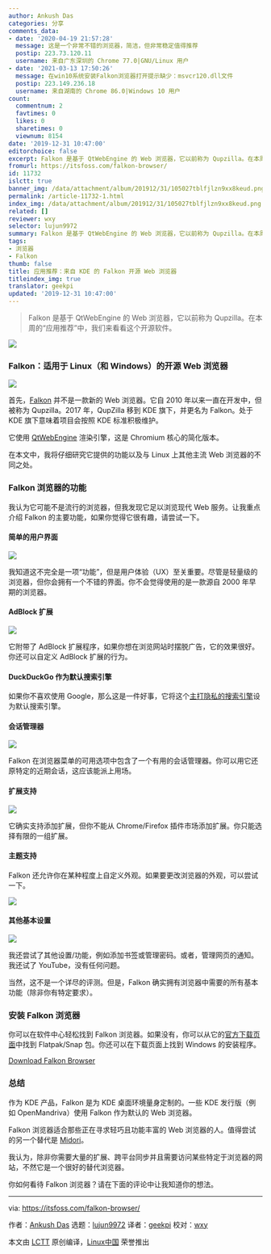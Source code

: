```yaml
---
author: Ankush Das
categories: 分享
comments_data:
- date: '2020-04-19 21:57:28'
  message: 这是一个非常不错的浏览器，简洁，但非常稳定值得推荐
  postip: 223.73.120.11
  username: 来自广东深圳的 Chrome 77.0|GNU/Linux 用户
- date: '2021-03-13 17:50:26'
  message: 在win10系统安装Falkon浏览器打开提示缺少：msvcr120.dll文件
  postip: 223.149.236.18
  username: 来自湖南的 Chrome 86.0|Windows 10 用户
count:
  commentnum: 2
  favtimes: 0
  likes: 0
  sharetimes: 0
  viewnum: 8154
date: '2019-12-31 10:47:00'
editorchoice: false
excerpt: Falkon 是基于 QtWebEngine 的 Web 浏览器，它以前称为 Qupzilla。在本周的“应用推荐”中，我们来看看这个开源软件。
fromurl: https://itsfoss.com/falkon-browser/
id: 11732
islctt: true
banner_img: /data/attachment/album/201912/31/105027tblfjlzn9xx8keud.png
permalink: /article-11732-1.html
index_img: /data/attachment/album/201912/31/105027tblfjlzn9xx8keud.png.thumb.jpg
related: []
reviewer: wxy
selector: lujun9972
summary: Falkon 是基于 QtWebEngine 的 Web 浏览器，它以前称为 Qupzilla。在本周的“应用推荐”中，我们来看看这个开源软件。
tags:
- 浏览器
- Falkon
thumb: false
title: 应用推荐：来自 KDE 的 Falkon 开源 Web 浏览器
titleindex_img: true
translator: geekpi
updated: '2019-12-31 10:47:00'
---
```



> 
> Falkon 是基于 QtWebEngine 的 Web 浏览器，它以前称为 Qupzilla。在本周的“应用推荐”中，我们来看看这个开源软件。
> 
> 
> 


![](/data/attachment/album/201912/31/105027tblfjlzn9xx8keud.png)


### Falkon：适用于 Linux（和 Windows）的开源 Web 浏览器


![](/data/attachment/album/201912/31/104800t18mzzoqwoipibgp.jpg)


首先，[Falkon](https://www.falkon.org/) 并不是一款新的 Web 浏览器。它自 2010 年以来一直在开发中，但被称为 Qupzilla。2017 年，QupZilla 移到 KDE 旗下，并更名为 Falkon。处于 KDE 旗下意味着项目会按照 KDE 标准积极维护。


它使用 [QtWebEngine](https://wiki.qt.io/QtWebEngine) 渲染引擎，这是 Chromium 核心的简化版本。


在本文中，我将仔细研究它提供的功能以及与 Linux 上其他主流 Web 浏览器的不同之处。


### Falkon 浏览器的功能


我认为它可能不是流行的浏览器，但我发现它足以浏览现代 Web 服务。让我重点介绍 Falkon 的主要功能，如果你觉得它很有趣，请尝试一下。


#### 简单的用户界面


![](/data/attachment/album/201912/31/104805t24z4wjuo42z21gr.png)


我知道这不完全是一项“功能”，但是用户体验（UX）至关重要。尽管是轻量级的浏览器，但你会拥有一个不错的界面。你不会觉得使用的是一款源自 2000 年早期的浏览器。


#### AdBlock 扩展


![](/data/attachment/album/201912/31/104812pllzmh6hsth6s6ds.jpg)


它附带了 AdBlock 扩展程序，如果你想在浏览网站时摆脱广告，它的效果很好。你还可以自定义 AdBlock 扩展的行为。


#### DuckDuckGo 作为默认搜索引擎


如果你不喜欢使用 Google，那么这是一件好事，它将这个[主打隐私的搜索引擎](https://itsfoss.com/privacy-search-engines/)设为默认搜索引擎。


#### 会话管理器


![](/data/attachment/album/201912/31/104812hss4c7410iqf6t6i.jpg)


Falkon 在浏览器菜单的可用选项中包含了一个有用的会话管理器。你可以用它还原特定的近期会话，这应该能派上用场。


#### 扩展支持


![](/data/attachment/album/201912/31/104814lyzzadpqj49hyldj.png)


它确实支持添加扩展，但你不能从 Chrome/Firefox 插件市场添加扩展。你只能选择有限的一组扩展。


#### 主题支持


Falkon 还允许你在某种程度上自定义外观。如果要更改浏览器的外观，可以尝试一下。


![](/data/attachment/album/201912/31/104816homd1ue6zoz11mm7.png)


#### 其他基本设置


![](/data/attachment/album/201912/31/104818t7ljpqy3fmjm7jml.png)


我还尝试了其他设置/功能，例如添加书签或管理密码。或者，管理网页的通知。我还试了 YouTube，没有任何问题。


当然，这不是一个详尽的评测。但是，Falkon 确实拥有浏览器中需要的所有基本功能（除非你有特定要求）。


### 安装 Falkon 浏览器


你可以在软件中心轻松找到 Falkon 浏览器。如果没有，你可以从它的[官方下载页面](https://www.falkon.org/download/)中找到 Flatpak/Snap 包。你还可以在下载页面上找到 Windows 的安装程序。


[Download Falkon Browser](https://www.falkon.org/download/)


### 总结


作为 KDE 产品，Falkon 是为 KDE 桌面环境量身定制的。一些 KDE 发行版（例如 OpenMandriva）使用 Falkon 作为默认的 Web 浏览器。


Falkon 浏览器适合那些正在寻求轻巧且功能丰富的 Web 浏览器的人。值得尝试的另一个替代是 [Midori](https://itsfoss.com/midori-browser/)。


我认为，除非你需要大量的扩展、跨平台同步并且需要访问某些特定于浏览器的网站，不然它是一个很好的替代浏览器。


你如何看待 Falkon 浏览器？请在下面的评论中让我知道你的想法。




---


via: <https://itsfoss.com/falkon-browser/>


作者：[Ankush Das](https://itsfoss.com/author/ankush/) 选题：[lujun9972](https://github.com/lujun9972) 译者：[geekpi](https://github.com/geekpi) 校对：[wxy](https://github.com/wxy)


本文由 [LCTT](https://github.com/LCTT/TranslateProject) 原创编译，[Linux中国](https://linux.cn/) 荣誉推出